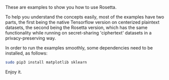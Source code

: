 These are examples to show you how to use Rosetta.

To help you understand the concepts easily, most of the examples have two parts, the first being the native Tensorflow version on centerized plaintext datasets, the second being the Rosetta version, which has the same functionality while running on secret-sharing 'ciphertext' datasets in a privacy-preserving way.

In order to run the examples smoothly, some dependencies need to be installed, as follows:

```sh
sudo pip3 install matplotlib sklearn
```

Enjoy it.
